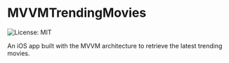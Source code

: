 # MVVMTrendingMovies

![License: MIT](https://img.shields.io/badge/License-MIT-green.svg)

An iOS app built with the MVVM architecture to retrieve the latest trending movies.
